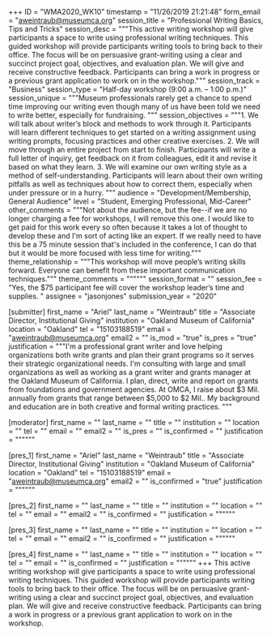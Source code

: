+++
ID = "WMA2020_WK10"
timestamp = "11/26/2019 21:21:48"
form_email = "aweintraub@museumca.org"
session_title = "Professional Writing Basics, Tips and Tricks"
session_desc = """This active writing workshop will give participants a space to write using professional writing techniques. This guided workshop will provide participants writing tools to bring back to their office. The focus will be on persuasive grant-writing using a clear and succinct project goal, objectives, and evaluation plan. We will give and receive constructive feedback. Participants can bring a work in progress or a previous grant application to work on in the workshop."""
session_track = "Business"
session_type = "Half-day workshop (9:00 a.m. – 1:00 p.m.)"
session_unique = """Museum professionals rarely get a chance to spend time improving our writing even though many of us have been told we need to write better, especially for fundraising. """
session_objectives = """1.	We will talk about writer’s block and methods to work through it. Participants will learn different techniques to get started on a writing assignment using writing prompts, focusing practices and other creative exercises.
2.	We will move through an entire project from start to finish. Participants will write a full letter of inquiry, get feedback on it from colleagues, edit it and revise it based on what they learn.
3.	We will examine our own writing style as a method of self-understanding. Participants will learn about their own writing pitfalls as well as techniques about how to correct them, especially when under pressure or in a hurry.
"""
audience = "Development/Membership, General Audience"
level = "Student, Emerging Professional, Mid-Career"
other_comments = """Not about the audience, but the fee--if we are no longer charging a fee for workshops, I will remove this one. I would like to get paid for this work every so often because it takes a lot of thought to develop these and I'm sort of acting like an expert. If we really need to have this be a 75 minute session that's included in the conference, I can do that but it would be more focused with less time for writing."""
theme_relationship = """This workshop will move people’s writing skills forward. Everyone can benefit from these important communication techniques."""
theme_comments = """"""
session_format = ""
session_fee = "Yes, the $75 participant fee will cover the workshop leader’s time and supplies. "
assignee = "jasonjones"
submission_year = "2020"

[submitter]
first_name = "Ariel"
last_name = "Weintraub"
title = "Associate Director, Institutional Giving"
institution = "Oakland Museum of California"
location = "Oakland"
tel = "15103188519"
email = "aweintraub@museumca.org"
email2 = ""
is_mod = "true"
is_pres = "true"
justification = """I'm a professional grant writer and love helping organizations both write grants and plan their grant programs so it serves their strategic organizational needs. I'm consulting with large and small organizations as well as working as a grant writer and grants manager at the Oakland Museum of California. I plan, direct, write and report on grants from foundations and government agencies. At OMCA, I raise about $3 Mil. annually from grants that range between $5,000 to $2 Mil.. My background and education are in both creative and formal writing practices. """

[moderator]
first_name = ""
last_name = ""
title = ""
institution = ""
location = ""
tel = ""
email = ""
email2 = ""
is_pres = ""
is_confirmed = ""
justification = """"""

[pres_1]
first_name = "Ariel"
last_name = "Weintraub"
title = "Associate Director, Institutional Giving"
institution = "Oakland Museum of California"
location = "Oakland"
tel = "15103188519"
email = "aweintraub@museumca.org"
email2 = ""
is_confirmed = "true"
justification = """"""

[pres_2]
first_name = ""
last_name = ""
title = ""
institution = ""
location = ""
tel = ""
email = ""
email2 = ""
is_confirmed = ""
justification = """"""

[pres_3]
first_name = ""
last_name = ""
title = ""
institution = ""
location = ""
tel = ""
email = ""
email2 = ""
is_confirmed = ""
justification = """"""

[pres_4]
first_name = ""
last_name = ""
title = ""
institution = ""
location = ""
tel = ""
email = ""
is_confirmed = ""
justification = """"""
+++
This active writing workshop will give participants a space to write using professional writing techniques. This guided workshop will provide participants writing tools to bring back to their office. The focus will be on persuasive grant-writing using a clear and succinct project goal, objectives, and evaluation plan. We will give and receive constructive feedback. Participants can bring a work in progress or a previous grant application to work on in the workshop.